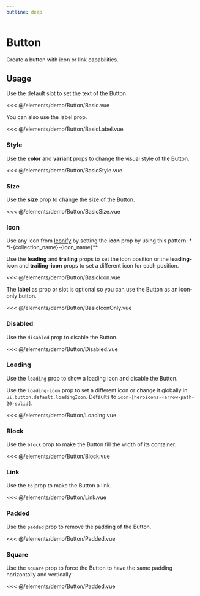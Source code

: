 ```yaml
---
outline: deep
---
```


<script setup>
import Basic from './demo/Button/Basic.vue';
import BasicLabel from './demo/Button/BasicLabel.vue';
import BasicStyle from './demo/Button/BasicStyle.vue';
import BasicSize from './demo/Button/BasicSize.vue';
import BasicIcon from './demo/Button/BasicIcon.vue';
import BasicIconOnly from './demo/Button/BasicIconOnly.vue';
import Disabled from './demo/Button/Disabled.vue';
import Loading from './demo/Button/Loading.vue';
import Block from './demo/Button/Block.vue';
import Link from './demo/Button/Link.vue';
import Padded from './demo/Button/Padded.vue';
import Square from './demo/Button/Square.vue';
</script>

# Button

Create a button with icon or link capabilities.

## Usage

Use the default slot to set the text of the Button.

<DemoContainer>
  <Basic/>
</DemoContainer>

<<< @/elements/demo/Button/Basic.vue

You can also use the label prop.

<DemoContainer>
  <BasicLabel />
</DemoContainer>

<<< @/elements/demo/Button/BasicLabel.vue

### Style

Use the **color** and **variant** props to change the visual style of the Button.

<DemoContainer>
  <BasicStyle />
</DemoContainer>

<<< @/elements/demo/Button/BasicStyle.vue

### Size

Use the **size** prop to change the size of the Button.

<DemoContainer>
  <BasicSize />
</DemoContainer>

<<< @/elements/demo/Button/BasicSize.vue

### Icon

Use any icon from [Iconify](https://icones.js.org/) by setting the **icon** prop by using this pattern: *
*i-{collection_name}-{icon_name}**.

Use the **leading** and **trailing** props to set the icon position or the **leading-icon** and **trailing-icon** props
to set a different icon for each position.

<DemoContainer>
  <BasicIcon />
</DemoContainer>

<<< @/elements/demo/Button/BasicIcon.vue

The **label** as prop or slot is optional so you can use the Button as an icon-only button.

<DemoContainer>
  <BasicIconOnly />
</DemoContainer>

<<< @/elements/demo/Button/BasicIconOnly.vue

### Disabled

Use the `disabled` prop to disable the Button.

<DemoContainer>
  <Disabled />
</DemoContainer>

<<< @/elements/demo/Button/Disabled.vue

### Loading

Use the `loading` prop to show a loading icon and disable the Button.

Use the `loading-icon` prop to set a different icon or change it globally in `ui.button.default.loadingIcon`. Defaults to
`icon-[heroicons--arrow-path-20-solid]`.

<DemoContainer>
<Loading />
</DemoContainer>

<<< @/elements/demo/Button/Loading.vue

### Block

Use the `block` prop to make the Button fill the width of its container.

<DemoContainer>
<Block />
</DemoContainer>

<<< @/elements/demo/Button/Block.vue

### Link

Use the `to` prop to make the Button a link.

<DemoContainer>
<Link />
</DemoContainer>

<<< @/elements/demo/Button/Link.vue

### Padded

Use the `padded` prop to remove the padding of the Button.

<DemoContainer>
<Padded />
</DemoContainer>

<<< @/elements/demo/Button/Padded.vue

### Square

Use the `square` prop to force the Button to have the same padding horizontally and vertically.

<DemoContainer>
<Square />
</DemoContainer>

<<< @/elements/demo/Button/Padded.vue
